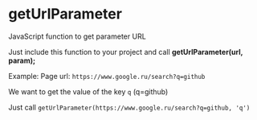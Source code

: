 # getUrlParameter
JavaScript function to get parameter URL

Just include this function to your project and call **getUrlParameter(url, param);**

Example:
Page url: `https://www.google.ru/search?q=github`

We want to get the value of the key `q` (q=github)

Just call `getUrlParameter(https://www.google.ru/search?q=github, 'q')`
